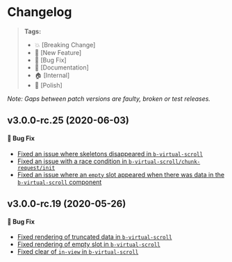 Changelog
=========

> **Tags:**
> - :boom:       [Breaking Change]
> - :rocket:     [New Feature]
> - :bug:        [Bug Fix]
> - :memo:       [Documentation]
> - :house:      [Internal]
> - :nail_care:  [Polish]

_Note: Gaps between patch versions are faulty, broken or test releases._

## v3.0.0-rc.25 (2020-06-03)

#### :bug: Bug Fix

* [Fixed an issue where skeletons disappeared in `b-virtual-scroll`](https://github.com/V4Fire/Client/issues/230)
* [Fixed an issue with a race condition in `b-virtual-scroll/chunk-request/init`](https://github.com/V4Fire/Client/issues/203)
* [Fixed an issue where an `empty` slot appeared when there was data in the `b-virtual-scroll` component](https://github.com/V4Fire/Client/issues/259)

## v3.0.0-rc.19 (2020-05-26)

#### :bug: Bug Fix

* [Fixed rendering of truncated data in `b-virtual-scroll`](https://github.com/V4Fire/Client/issues/231)
* [Fixed rendering of empty slot in `b-virtual-scroll`](https://github.com/V4Fire/Client/issues/241)
* [Fixed clear of `in-view` in `b-virtual-scroll`](https://github.com/V4Fire/Client/pull/201)